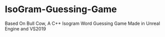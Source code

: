 # IsoGram-Guessing-Game
Based On Bull Cow, A C++ Isogram Word Guessing Game Made in Unreal Engine and VS2019
